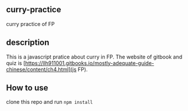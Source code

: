 ## curry-practice
curry practice of FP

## description

This is a javascript pratice about curry in FP. The website of gitbook and quiz is [https://llh911001.gitbooks.io/mostly-adequate-guide-chinese/content/ch4.html](js FP).

## How to use

clone this repo and run `npm install`
